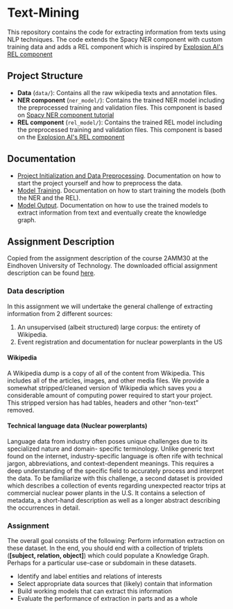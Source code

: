# Text-Mining
This repository contains the code for extracting information from texts using NLP techniques. The code extends the Spacy NER component with custom training data and adds a REL component which is inspired by [Explosion AI's REL component](https://github.com/explosion/projects/tree/v3/tutorials/rel_component)


## Project Structure
- **Data** (`data/`): Contains all the raw wikipedia texts and annotation files.
- **NER component** (`ner_model/`): Contains the trained NER model including the preprocessed training and validation files. This component is based on [Spacy NER component tutorial](https://spacy.io/usage/training)
- **REL component** (`rel_model/`): Contains the trained REL model including the preprocessed training and validation files. This component is based on the [Explosion AI's REL component](https://github.com/explosion/projects/tree/v3/tutorials/rel_component)

## Documentation
- [Project Initialization and Data Preprocessing](./doc/preprocessing.md). Documentation on how to start the project yourself and how to preprocess the data.
- [Model Training](./doc/model_training.md). Documentation on how to start training the models (both the NER and the REL).
- [Model Output](./doc/model_output.md). Documentation on how to use the trained models to extract information from text and eventually create the knowledge graph.

## Assignment Description
Copied from the assignment description of the course 2AMM30 at the Eindhoven University of Technology. The downloaded official assignment description can be found [here](./doc/2AMM30%20Assignment%20description%20AY23-24.pdf).

### Data description
In this assignment we will undertake the general challenge of extracting information from 2 different
sources:
1. An unsupervised (albeit structured) large corpus: the entirety of Wikipedia.
2. Event registration and documentation for nuclear powerplants in the US

#### Wikipedia
A Wikipedia dump is a copy of all of the content from Wikipedia. This includes all of the articles,
images, and other media files. We provide a somewhat stripped/cleaned version of Wikipedia which saves you a considerable amount of computing power required to start your project. This stripped
version has had tables, headers and other “non-text” removed.

#### Technical language data (Nuclear powerplants)
Language data from industry often poses unique challenges due to its specialized nature and domain-
specific terminology. Unlike generic text found on the internet, industry-specific language is often rife
with technical jargon, abbreviations, and context-dependent meanings. This requires a deep
understanding of the specific field to accurately process and interpret the data.
To be familiarize with this challenge, a second dataset is provided which describes a collection of
events regarding unexpected reactor trips at commercial nuclear power plants in the U.S. It contains
a selection of metadata, a short-hand description as well as a longer abstract describing the
occurrences in detail.

### Assignment
The overall goal consists of the following: Perform information extraction on these dataset. In the
end, you should end with a collection of triplets (**[subject, relation, object]**) which could populate a
Knowledge Graph.
Perhaps for a particular use-case or subdomain in these datasets.
- Identify and label entities and relations of interests
- Select appropriate data sources that (likely) contain that information
- Build working models that can extract this information
- Evaluate the performance of extraction in parts and as a whole